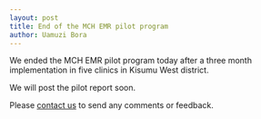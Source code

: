 ```yaml
---
layout: post
title: End of the MCH EMR pilot program
author: Uamuzi Bora
---
```


We ended the MCH EMR pilot program today after a three month implementation in five clinics in Kisumu West district.

We will post the pilot report soon.

Please [contact us](/contact) to send any comments or feedback.






